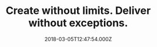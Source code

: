 ---
campaign-uuid: "c-ef2f02b4-2286-4e68-9d37-f827bb08448d"
type: "Preview"
category: "Product"
date: "2018-03-05T12:47:54.000Z"
end-date: "2018-05-31T23:59:00.000Z"
disable-form: false
is_promoted: false
has_entry_page: false
title: "Create without limits. Deliver without exceptions."
competition-description: "<p>Comfort and a good feel are key factors for a serious\
  \ photographer. Performance is everything, thats why the brand new Nikon D850 doesn’\
  t just perform, it takes perfection to a whole new level!</p>\r\n<p>Ultra-high-resolution\
  \ FX-format sensor, Ultra-high-resolution images in ultra-large formats, Full-frame\
  \ movies at 4K, 153-point AF system… are some of its numerous features! You can\
  \ also streamline your workflow with high-speed data transfer and wireless connectivity!\
  \ A must for any passionate about photography! </p>\r\n<p>Get it now and show the\
  \ world your mastery with the new Nikon D850!</p>"
banner-img: "https://assets.expresslyapp.com/asset-18579950-031e-4da3-ad16-1df9dbfe940a.jpg"
logo-left-href: "https://www.europe-nikon.com/en_GB/?"
logo-left-image: "https://assets.expresslyapp.com/ecbf7844-9b7f-4391-8a9e-9741e8405914-thumb.png"
logo-left-title: "Nikon"
has-winner: false
---